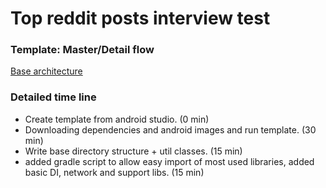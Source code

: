 # Top reddit posts interview test

### Template: Master/Detail flow

[Base architecture](https://github.com/googlesamples/android-architecture-components/)

### Detailed time line
- Create template from android studio. (0 min)
- Downloading dependencies and android images and run template. (30 min)
- Write base directory structure + util classes. (15 min)
- added gradle script to allow easy import of most used libraries, added basic DI, network and support libs. (15 min)

